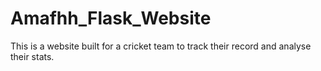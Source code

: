 # Amafhh_Flask_Website
This is a website built for a cricket team to track their record and analyse their stats. 
